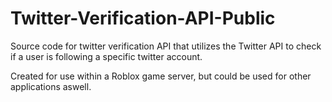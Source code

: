 # Twitter-Verification-API-Public

Source code for twitter verification API that utilizes the Twitter API to check if a user is following a specific twitter account. 

Created for use within a Roblox game server, but could be used for other applications aswell.
